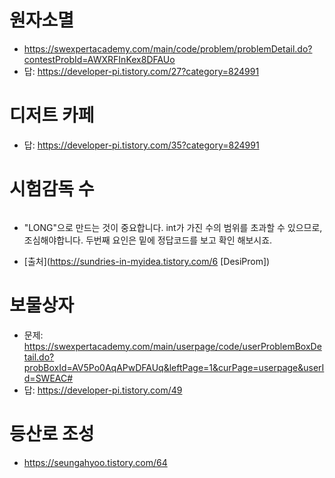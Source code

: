 # 원자소멸
* https://swexpertacademy.com/main/code/problem/problemDetail.do?contestProbId=AWXRFInKex8DFAUo
* 답: https://developer-pi.tistory.com/27?category=824991

# 디저트 카페
* 답: https://developer-pi.tistory.com/35?category=824991

# 시험감독 수
```java

```
* "LONG"으로 만드는 것이 중요합니다. int가 가진 수의 범위를 초과할 수 있으므로, 조심해야합니다. 두번째 요인은 밑에 정답코드를 보고 확인 해보시죠.

* [출처](https://sundries-in-myidea.tistory.com/6 [DesiProm])


# 보물상자
* 문제: https://swexpertacademy.com/main/userpage/code/userProblemBoxDetail.do?probBoxId=AV5Po0AqAPwDFAUq&leftPage=1&curPage=userpage&userId=SWEAC#
* 답: https://developer-pi.tistory.com/49

# 등산로 조성
* https://seungahyoo.tistory.com/64
